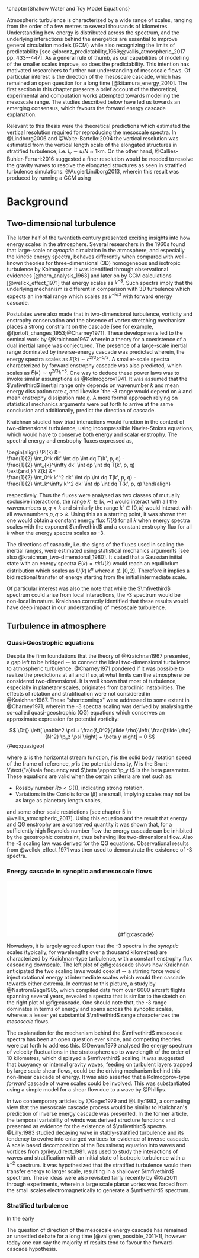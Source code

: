 \chapter{Shallow Water and Toy Model Equations}

Atmospheric turbulence is characterized by a wide range of scales, ranging from
the order of a few metres to several thousands of kilometres. Understanding how
energy is distributed across the spectrum, and the underlying interactions
behind the energetics are essential to improve general circulation models (GCM)
while also recognizing the limits of predictability [see
@lorenz_predictability_1969;@vallis_atmospheric_2017 pp. 433--447]. As a
general rule of thumb, as our capabilities of modelling of the smaller scales
improve, so does the predictability. This intention has motivated researchers to
further our understanding of mesoscale flows. Of particular interest is
the direction of the mesoscale cascade, which has remained an open question
for a long time [@kitamura_energy_2010]. The first section in this chapter
presents a brief account of the theoretical, experimental and computation
works attempted towards modelling the mesoscale range. The studies described
below have led us towards an emerging consensus, which favours the forward energy
cascade explanation.

Relevant to this thesis were the theoretical predictions which estimated the
vertical resolution required for reproducing the mesoscale spectra. In
@Lindborg2006 and @Waite-Bartello:2004 the vertical resolution was estimated
from the vertical length scale of the elongated structures in stratified
turbulence, i.e.  $l_v \sim u/N \approx 1 \text{km}$.
On the other hand, @Callies-Buhler-Ferrari:2016 suggested a finer resolution
would be needed to resolve the gravity waves
to resolve the elongated structures as seen in stratified turbulence
simulations.  @AugierLindborg2013, wherein this result was produced by running
a GCM using 


# Background


## Two-dimensional turbulence

The latter half of the twentieth century presented exciting insights into how
energy scales in the atmosphere. Several researchers in the 1960s found that
large-scale or *synoptic* circulation in the atmosphere, and especially the
kinetic energy spectra, behaves differently when compared with well-known
theories for three-dimensional (3D) homogeneous and isotropic turbulence by
Kolmogorov. It was identified through observational evidences
[@horn_analysis_1963] and later on by GCM calculations [@wellck_effect_1971]
that energy scales as $k^{-3}$. Such spectra imply that the underlying
mechanism is different in comparison with 3D turbulence which expects an
inertial range which scales as $k^{-5/3}$ with forward energy cascade.

Postulates were also made that in two-dimensional turbulence, vorticity and
enstrophy conservation and the absence of vortex stretching mechanism places a
strong constraint on the cascade [see for example,
@fjortoft_changes_1953;@Charney1971].  These developments led to the seminal
work by @Kraichnan1967 wherein a theory for a coexistence of a dual inertial
range was conjectured. The presence of a large-scale inertial range dominated
by inverse-energy cascade was predicted wherein, the energy spectra scales as
$E(k) \sim \epsilon^{2/3} k^{-5/3}$. A smaller-scale spectra characterized by
forward enstrophy cascade was also predicted, which scales as $E(k) \sim
\eta^{2/3} k^{-3}$. One way to deduce these power laws was to invoke similar
assumptions as @Kolmogorov1941. It was assumed that the $\mfivethird$ inertial
range only depends on wavenumber $k$ and mean energy dissipation rate
$\epsilon$, and likewise `the -3 range would depend on $k$ and mean enstrophy
dissipation rate $\eta$. A more formal approach relying on statistical
mechanics arguments were put forth to arrive at the same conclusion and
additionally, predict the direction of cascade.

Kraichnan studied how triad interactions would function in the context of
two-dimensional turbulence, using incompressible Navier-Stokes equations, which
would have to conserve both energy and scalar enstrophy. The spectral energy
and enstrophy fluxes expressed as,
<!-- -->
\begin{align}
  \Pi(k) &= \
    \frac{1}{2} \int_0^k dk' \int dp \int dq T(k', p, q) - \
    \frac{1}{2} \int_{k}^\infty dk' \int dp \int dq T(k', p, q) \
    \text{and,} \\
  Z(k) &= \
    \frac{1}{2} \int_0^k k'^2 dk' \int dp \int dq T(k', p, q) - \
    \frac{1}{2} \int_k^\infty k'^2 dk' \int dp \int dq T(k', p, q)
\end{align}
<!-- -->
respectively. Thus the fluxes were analysed as two classes of mutually
exclusive interactions, the range $k' \in [k, \infty)$ would interact with all
the wavenumbers $p, q < k$ and similarly the range $k' \in [0, k]$ would
interact with all wavenumbers $p, q > k$. Using this as a starting point, it
was shown that one would obtain a constant energy flux $\Pi(k)$ for all $k$
when energy spectra scales with the exponent $\mfivethird$ and a constant enstrophy flux
for all $k$ when the energy spectra scales as -3.

The directions of cascade, i.e. the signs of the fluxes used in scaling the
inertial ranges, were estimated using statistical mechanics arguments [see also
@kraichnan_two-dimensional_1980]. It stated that a Gaussian initial state with
an energy spectra $E(k) = \pi k U(k)$ would reach an equilibrium distribution
which scales as $U(k)~k^{n}$  where $n \notin [0, 2]$. Therefore it implies a
bidirectional transfer of energy starting from the initial intermediate scale.

Of particular interest was also the note that while the $\mfivethird$ spectrum
could arise from local interactions, the -3 spectrum would be non-local in
nature. Kraichnan correctly identified that these results would have deep
impact in our understanding of mesoscale turbulence.

## Turbulence in atmosphere

### Quasi-Geostrophic equations

Despite the firm foundations that the theory of @Kraichnan1967 presented, a gap
left to be bridged -- to connect the ideal two-dimensional turbulence to
atmospheric turbulence. @Charney1971 pondered if it was possible to realize the
predictions at all and if so, at what limits can the atmosphere be considered
two-dimensional. It is well known that most of turbulence, especially in
planetary scales, originates from baroclinic instabilities. The effects of
rotation and stratification were not considered in @Kraichnan1967. These
"shortcomings" were addressed to some extent in @Charney1971, wherein the -3
spectra scaling was derived by analysing the so-called quasi-geostrophic (QG)
equations which conserves an approximate expression for potential vorticity:

$$ \Dt{} \left[ \nabla^2 \psi + \frac{f_0^2}{\tilde \rho}\left( \frac{\tilde \rho}{N^2}
\p_z \psi \right) + \beta y  \right] = 0 $${#eq:quasigeo}

where $\psi$ is the horizontal stream function, $f$ is the solid body rotation
speed of the frame of reference, $\tilde \rho$ is the potential density, $N$ is
the Brunt-V\text{\"a}isala frequency and $\beta \approx \p_y f$ is the beta
parameter. These equations are valid when the certain criteria are met such as:

* Rossby number $Ro < O(1)$, indicating strong rotation,
* Variations in the Coriolis force ($\beta$) are small, implying scales may not
  be as large as planetary length scales,

and some other scale restrictions [see chapter 5 in @vallis_atmospheric_2017].
Using this equation and the result that energy and QG enstrophy are a conserved
quantity it was shown that, for a sufficiently high Reynolds number flow the
energy cascade can be inhibited by the geostrophic constraint, thus behaving
like two-dimensional flow. Also the -3 scaling law was derived for the QG
equations. Observational results from @wellck_effect_1971 was then used to
demonstrate the existence of -3 spectra.

### Energy cascade in synoptic and mesoscale flows

![Left: A depiction of Kraichnan's conjecture on how at the dual energy cascade
might simultaneously occur in two-dimensional turbulence. Right: A schematic of
observed energy spectra in the atmosphere [@NastromGage1985]
](imgs/cascade.pdf){#fig:cascade}

Nowadays, it is largely agreed upon that the -3 spectra in the _synoptic_
scales (typically, for wavelengths over a thousand kilometres) are
characterized by Kraichnan-type turbulence, with a constant enstrophy flux
cascading downscale. The left plot of @fig:cascade shows how Kraichnan
anticipated the two scaling laws would coexist -- a stirring force would inject
rotational energy at intermediate scales which would then cascade towards
either extrema. In contrast to this picture, a study by @NastromGage1985, which
compiled data from over 6000 aircraft flights spanning several years, revealed
a spectra that is similar to the sketch on the right plot of @fig:cascade. One
should note that, the -3 range dominates in terms of energy and spans across
the synoptic scales, whereas a lesser yet substantial $\mfivethird$ range
characterizes the _mesoscale_ flows.

The explanation for the mechanism behind the $\mfivethird$ mesoscale spectra
has been an open question ever since, and competing theories were put forth to
address this. @Dewan:1979 analysed the energy spectrum of velocity fluctuations
in the stratosphere up to wavelength of the order of 10 kilometres, which
displayed a $\mfivethird$ scaling. It was suggested that buoyancy or internal
gravity waves, feeding on turbulent layers trapped by large scale shear flows,
could be the driving mechanism behind this non-linear cascade of energy. It was
also asserted that a Kolmogorov-type _forward_ cascade of wave scales could be
involved. This was substantiated using a simple model for a shear flow due to a
wave by @Phillips.

In two contemporary articles by @Gage:1979 and @Lilly:1983, a competing view
that the mesoscale cascade process would be similar to Kraichnan's prediction
of inverse energy cascade was presented. In the former article, the temporal
variability of winds was derived structure functions and presented as evidence
for the existence of $\mfivethird$ spectra. @Lilly:1983 studied decaying wave
in stably-stratified turbulence and its tendency to evolve into enlarged
vortices for evidence of inverse cascade. A scale based decomposition of the
Boussinesq equation into waves and vortices from @riley_direct_1981, was used
to study the interactions of waves and stratification with an initial state of
isotropic turbulence with a $k^{-2}$ spectrum. It was hypothesized that the
stratified turbulence would then transfer energy to larger scale, resulting in
a shallower $\mfivethird$ spectrum. These ideas were also revisited fairly
recently by @Xia2011 through experiments, wherein a large scale planar vortex
was forced from the small scales electromagnetically to generate a
$\mfivethird$ spectrum.

### Stratified turbulence

In the early 

The question of direction of the mesoscale energy cascade has remained an
unsettled debate for a long time [@vallgren_possible_2011-1], however today one
can say the majority of results tend to favour the forward-cascade hypothesis.

